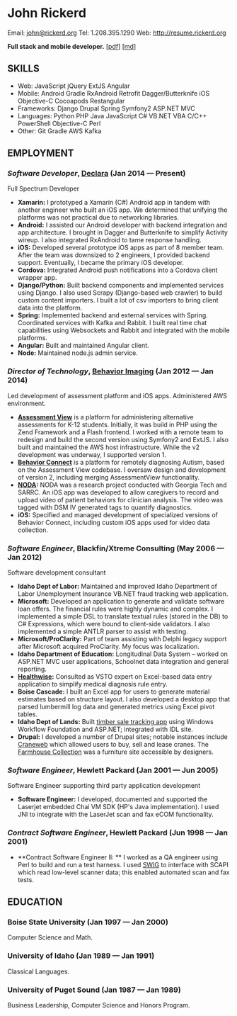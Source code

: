 John Rickerd
============
Email: john@rickerd.org
Tel: 1.208.395.1290
Web: http://resume.rickerd.org

**Full stack and mobile developer.**   [[pdf](http://resume.rickerd.org/resume.pdf)] [[md](http://resume.rickerd.org/resume.md)]

## SKILLS

  - Web: JavaScript jQuery ExtJS Angular 
  - Mobile: Android Gradle RxAndroid Retrofit Dagger/Butterknife iOS Objective-C Cocoapods Restangular 
  - Frameworks: Django Drupal Spring Symfony2 ASP.NET MVC 
  - Languages: Python PHP Java JavaScript C# VB.NET VBA C/C++ PowerShell Objective-C Perl 
  - Other: Git Gradle AWS Kafka 

## EMPLOYMENT

### *Software Developer*, [Declara](https://corp.declara.com) (Jan 2014 — Present)

Full Spectrum Developer
  - **Xamarin:** I prototyped a Xamarin (C#) Android app in tandem with another engineer who built an iOS app. We determined that unifying the platforms was not practical due to networking libraries.
  - **Android:** I assisted our Android developer with backend integration and app architecture. I brought in Dagger and Butterknife to simplify Activity wireup. I also integrated RxAndroid to tame response handling.
  - **iOS:** Developed several prototype iOS apps as part of 8 member team. After the team was downsized to 2 engineers, I provided backend support. Eventually, I became the primary iOS developer.
  - **Cordova:** Integrated Android push notifications into a Cordova client wrapper app.
  - **Django/Python:** Built backend components and implemented services using Django. I also used Scrapy (Django-based web crawler) to build custom content importers. I built a lot of csv importers to bring client data into the platform.
  - **Spring:** Implemented backend and external services with Spring. Coordinated services with Kafka and Rabbit. I built real time chat capabilities using Websockets and Rabbit and integrated with the mobile platforms.
  - **Angular:** Built and maintained Angular client.
  - **Node:** Maintained node.js admin service.

### *Director of Technology*, [Behavior Imaging](https://behaviorimaging.com/) (Jan 2012 — Jan 2014)

Led development of assessment platform and iOS apps. Administered AWS environment.
  - **[Assessment View](https://behaviorimaging.com/products/assessment-view/)** is a platform for administering alternative assessments for K-12 students. Initially, it was build in PHP using the Zend Framework and a Flash frontend. I worked with a remote team to redesign and build the second version using Symfony2 and ExtJS. I also built and maintained the AWS host infrastructure. While the v2 development was underway, I supported version 1.
  - **[Behavior Connect](https://behaviorimaging.com/products/behavior-connect/)** is a platform for remotely diagnosing Autism, based on the Assessment View codebase. I oversaw design and development of version 2, including merging AssessmentView functionality.
  - **[NODA](https://behaviorimaging.com/noda/):** NODA was a research project conducted with Georgia Tech and SARRC. An iOS app was developed to allow caregivers to record and upload video of patient behaviors for clinician analysis. The video was tagged with DSM IV generated tags to quantify diagnostics.
  - **iOS:** Specified and managed development of specialized versions of Behavior Connect, including custom iOS apps used for video data collection.

### *Software Engineer*, Blackfin/Xtreme Consulting (May 2006 — Jan 2012)

Software development consultant
  - **Idaho Dept of Labor:** Maintained and improved Idaho Department of Labor Unemployment Insurance VB.NET fraud tracking web application.
  - **Microsoft:** Developed an application to generate and validate software loan offers. The financial rules were highly dynamic and complex. I implemented a simple DSL to translate textual rules (stored in the DB) to C# Expressions, which were bound to client-side validators. I also implemented a simple ANTLR parser to assist with testing.
  - **Microsoft/ProClarity:** Part of team assisting with Delphi legacy support after Microsoft acquired ProClarity. My focus was localization.
  - **Idaho Department of Education:** Longitudinal Data System – worked on ASP.NET MVC user applications, Schoolnet data integration and general reporting.
  - **[Healthwise](http://www.healthwise.org):** Consulted as VSTO expert on Excel-based data entry application to simplify medical diagnosis rule entry.
  - **Boise Cascade:** I built an Excel app for users to generate material estimates based on structure layout. I also developed a desktop app that parsed lumbermill log data and generated metrics using Excel pivot tables.
  - **Idaho Dept of Lands:** Built [timber sale tracking app](http://web.idl.idaho.gov/timbersale/Search.aspx) using Windows Workflow Foundation and ASP.NET; integrated with IDL site.
  - **Drupal:** I developed a number of Drupal sites; notable instances include [Craneweb](https://craneweb.com) which allowed users to buy, sell and lease cranes. The [Farmhouse Collection](https://www.farmhousecollection.com) was a furniture site accessible by designers.

### *Software Engineer*, Hewlett Packard (Jan 2001 — Jun 2005)

Software Engineer supporting third party application development
  - **Software Engineer:** I developed, documented and supported the Laserjet embedded Chai VM SDK (HP's Java implementation). I used JNI to integrate with the LaserJet scan and fax eCOM functionality.

### *Contract Software Engineer*, Hewlett Packard (Jun 1998 — Jan 2001)


  - **Contract Software Engineer II: ** I worked as a QA engineer using Perl to build and run a test harness. I used [SWIG](http://www.swig.org/) to interface with SCAPI which read low-level scanner data; this enabled automated scan and fax tests.




## EDUCATION

### Boise State University (Jan 1997 — Jan 2000)

Computer Science and Math.


### University of Idaho (Jan 1989 — Jan 1991)

Classical Languages.


### University of Puget Sound (Jan 1987 — Jan 1989)

Business Leadership, Computer Science and Honors Program.












